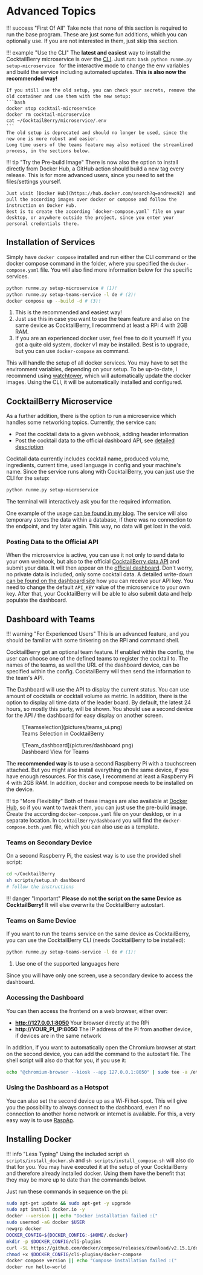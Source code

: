 # Advanced Topics

!!! success "First Of All"
    Take note that none of this section is required to run the base program.
    These are just some fun additions, which you can optionally use.
    If you are not interested in them, just skip this section.

!!! example "Use the CLI"
    The **latest and easiest** way to install the CocktailBerry microservice is over the [CLI](commands.md#setup-the-microservice).
    Just run:
    ```bash
    python runme.py setup-microservice
    ```
    for the interactive mode to change the env variables and build the service including automated updates.
    **This is also now the recommended way!**

    If you still use the old setup, you can check your secrets, remove the old container and use them with the new setup:
    ```bash
    docker stop cocktail-microservice
    docker rm cocktail-microservice
    cat ~/CocktailBerry/microservice/.env
    ```
    The old setup is deprecated and should no longer be used, since the new one is more robust and easier.
    Long time users of the teams feature may also noticed the streamlined process, in the sections below.

!!! tip "Try the Pre-build Image"
    There is now also the option to install directly from Docker Hub, a GitHub action should build a new tag every release.
    This is for more advanced users, since you need to set the files/settings yourself.

    Just visit [Docker Hub](https://hub.docker.com/search?q=andrewo92) and pull the according images over docker or compose and follow the instruction on Docker Hub.
    Best is to create the according `docker-compose.yaml` file on your desktop, or anywhere outside the project, since you enter your personal credentials there.

## Installation of Services

Simply have `docker compose` installed and run either the CLI command or the docker compose command in the folder, where you specified the `docker-compose.yaml` file.
You will also find more information below for the specific services.

```bash
python runme.py setup-microservice # (1)!
python runme.py setup-teams-service -l de # (2)!
docker compose up --build -d # (3)!
```

1. This is the recommended and easiest way!
2. Just use this in case you want to use the team feature and also on the same device as CocktailBerry, I recommend at least a RPi 4 with 2GB RAM.
3. If you are an experienced docker user, feel free to do it yourself! If you got a quite old system, docker v1 may be installed. Best is to upgrade, but you can use `docker-compose` as command.

This will handle the setup of all docker services.
You may have to set the environment variables, depending on your setup.
To be up-to-date, I recommend using [watchtower](https://containrrr.dev/watchtower/), which will automatically update the docker images.
Using the CLI, it will be automatically installed and configured.

## CocktailBerry Microservice

As a further addition, there is the option to run a microservice which handles some networking topics.
Currently, the service can:

- Post the cocktail data to a given webhook, adding header information
- Post the cocktail data to the official dashboard API, see [detailed description](#posting-data-to-the-official-api)

Cocktail data currently includes cocktail name, produced volume, ingredients, current time, used language in config and your machine's name.
Since the service runs along with CocktailBerry, you can just use the CLI for the setup:

```bash
python runme.py setup-microservice
```

The terminal will interactively ask you for the required information.

One example of the usage [can be found in my blog](https://andrewohnsland.github.io/blog/cocktailberry-now-with-home-assistant).
The service will also temporary stores the data within a database, if there was no connection to the endpoint, and try later again.
This way, no data will get lost in the void.

### Posting Data to the Official API

When the microservice is active, you can use it not only to send data to your own webhook, but also to the official [CocktailBerry data API](https://github.com/AndreWohnsland/CocktailBerry-WebApp) and submit your data.
It will then appear on the [official dashboard](https://stats-cocktailberry.streamlitapp.com/).
Don't worry, no private data is included, only some cocktail data.
A detailed write-down [can be found on the dashboard site](https://stats-cocktailberry.streamlitapp.com#how-to-participate) how you can receive your API key.
You need to change the default `API_KEY` value of the microservice to your own key.
After that, your CocktailBerry will be able to also submit data and help populate the dashboard.

## Dashboard with Teams

!!! warning "For Experienced Users"
    This is an advanced feature, and you should be familiar with some tinkering on the RPi and command shell.

CocktailBerry got an optional team feature.
If enabled within the config, the user can choose one of the defined teams to register the cocktail to.
The names of the teams, as well the URL of the dashboard device, can be specified within the config.
CocktailBerry will then send the information to the team's API.

The Dashboard will use the API to display the current status.
You can use amount of cocktails or cocktail volume as metric.
In addition, there is the option to display all time data of the leader board.
By default, the latest 24 hours, so mostly this party, will be shown.
You should use a second device for the API / the dashboard for easy display on another screen.

<figure markdown>
  ![Teamselection](pictures/teams_ui.png)
  <figcaption>Teams Selection in CocktailBerry</figcaption>
</figure>

<figure markdown>
  ![Team_dashboard](pictures/dashboard.png)
  <figcaption>Dashboard View for Teams</figcaption>
</figure>

The **recommended way** is to use a second Raspberry Pi with a touchscreen attached.
But you might also install everything on the same device, if you have enough resources.
For this case, I recommend at least a Raspberry Pi 4 with 2GB RAM.
In addition, docker and compose needs to be installed on the device.

!!! tip "More Flexibility"
    Both of these images are also available at [Docker Hub](https://hub.docker.com/search?q=andrewo92), so if you want to tweak them, you can just use the pre-build image.
    Create the according `docker-compose.yaml` file on your desktop, or in a separate location.
    In `CocktailBerry/dashboard` you will find the `docker-compose.both.yaml` file, which you can also use as a template.

### Teams on Secondary Device

On a second Raspberry Pi, the easiest way is to use the provided shell script:

```bash
cd ~/CocktailBerry
sh scripts/setup.sh dashboard
# follow the instructions
```

!!! danger "Important"
    **Please do not the script on the same Device as CocktailBerry!** It will else overwrite the CocktailBerry autostart.

### Teams on Same Device

If you want to run the teams service on the same device as CocktailBerry, you can use the CocktailBerry CLI (needs CocktailBerry to be installed):

```bash
python runme.py setup-teams-service -l de # (1)!
```

1. Use one of the supported languages here

Since you will have only one screen, use a secondary device to access the dashboard.

### Accessing the Dashboard

You can then access the frontend on a web browser, either over:

- **http://127.0.0.1:8050** Your browser directly at the RPi
- **http://YOUR_PI_IP:8050** The IP address of the Pi from another device, if devices are in the same network

In addition, if you want to automatically open the Chromium browser at start on the second device, you can add the command to the autostart file.
The shell script will also do that for you, if you use it:

```bash
echo "@chromium-browser --kiosk --app 127.0.0.1:8050" | sudo tee -a /etc/xdg/lxsession/LXDE-pi/autostart
```

### Using the Dashboard as a Hotspot

You can also set the second device up as a Wi-Fi hot-spot.
This will give you the possibility to always connect to the dashboard, even if no connection to another home network or internet is available.
For this, a very easy way is to use [RaspAp](https://raspap.com/).

## Installing Docker

!!! info "Less Typing"
    Using the included script `sh scripts/install_docker.sh` and `sh scripts/install_compose.sh` will also do that for you.
    You may have executed it at the setup of your CocktailBerry and therefore already installed docker.
    Using them have the benefit that they may be more up to date than the commands below.

Just run these commands in sequence on the pi:

```bash
sudo apt-get update && sudo apt-get -y upgrade
sudo apt install docker.io -y
docker --version || echo "Docker installation failed :("
sudo usermod -aG docker $USER
newgrp docker
DOCKER_CONFIG=${DOCKER_CONFIG:-$HOME/.docker}
mkdir -p $DOCKER_CONFIG/cli-plugins
curl -SL https://github.com/docker/compose/releases/download/v2.15.1/docker-compose-linux-aarch64 -o ~/.docker/cli-plugins/docker-compose
chmod +x $DOCKER_CONFIG/cli-plugins/docker-compose
docker compose version || echo "Compose installation failed :("
docker run hello-world
```
